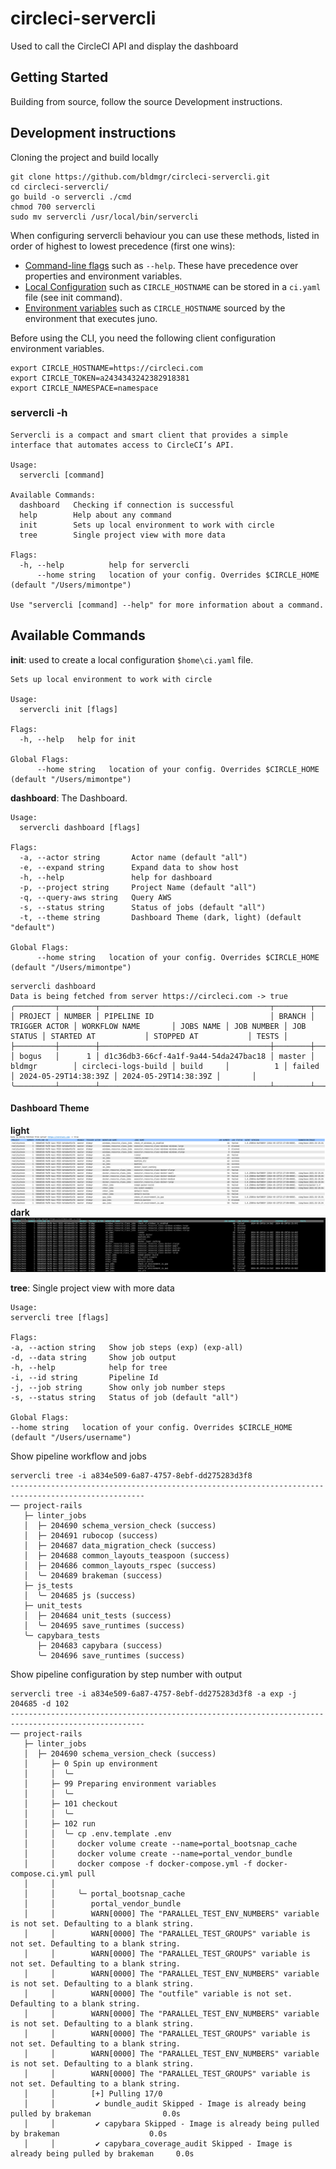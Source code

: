 # circleci-servercli

Used to call the CircleCI API and display the dashboard

## Getting Started
Building from source, follow the source Development instructions.


## Development instructions
Cloning the project and build locally 
```
git clone https://github.com/bldmgr/circleci-servercli.git
cd circleci-servercli/
go build -o servercli ./cmd
chmod 700 servercli
sudo mv servercli /usr/local/bin/servercli
```


When configuring servercli behaviour you can use these methods, listed in order of highest to lowest precedence (first one wins):

- <u>Command-line flags</u> such as `--help`. These have precedence over properties and environment variables.
- <u>Local Configuration</u> such as `CIRCLE_HOSTNAME` can be stored in a `ci.yaml` file (see init command).
- <u>Environment variables</u> such as `CIRCLE_HOSTNAME` sourced by the environment that executes juno.

Before using the CLI, you need the following client configuration environment variables.

```
export CIRCLE_HOSTNAME=https://circleci.com
export CIRCLE_TOKEN=a2434343242382918381
export CIRCLE_NAMESPACE=namespace
```

### servercli -h
```
Servercli is a compact and smart client that provides a simple interface that automates access to CircleCI’s API.

Usage:
  servercli [command]

Available Commands:
  dashboard   Checking if connection is successful
  help        Help about any command
  init        Sets up local environment to work with circle
  tree        Single project view with more data

Flags:
  -h, --help          help for servercli
      --home string   location of your config. Overrides $CIRCLE_HOME (default "/Users/mimontpe")

Use "servercli [command] --help" for more information about a command.
```

## Available Commands

**init**: used to create a local configuration `$home\ci.yaml` file.

```
Sets up local environment to work with circle

Usage:
  servercli init [flags]

Flags:
  -h, --help   help for init

Global Flags:
      --home string   location of your config. Overrides $CIRCLE_HOME (default "/Users/mimontpe")
```

**dashboard**: The Dashboard.
```
Usage:
  servercli dashboard [flags]

Flags:
  -a, --actor string       Actor name (default "all")
  -e, --expand string      Expand data to show host
  -h, --help               help for dashboard
  -p, --project string     Project Name (default "all")
  -q, --query-aws string   Query AWS
  -s, --status string      Status of jobs (default "all")
  -t, --theme string       Dashboard Theme (dark, light) (default "default")

Global Flags:
      --home string   location of your config. Overrides $CIRCLE_HOME (default "/Users/mimontpe")
```

```
servercli dashboard
Data is being fetched from server https://circleci.com -> true
╭─────────┬────────┬──────────────────────────────────────┬────────┬───────────────┬─────────────────────┬───────────┬────────────┬────────────┬──────────────────────┬──────────────────────┬───────╮
│ PROJECT │ NUMBER │ PIPELINE ID                          │ BRANCH │ TRIGGER ACTOR │ WORKFLOW NAME       │ JOBS NAME │ JOB NUMBER │ JOB STATUS │ STARTED AT           │ STOPPED AT           │ TESTS │
├─────────┼────────┼──────────────────────────────────────┼────────┼───────────────┼─────────────────────┼───────────┼────────────┼────────────┼──────────────────────┼──────────────────────┼───────┤
│ bogus   │      1 │ d1c36db3-66cf-4a1f-9a44-54da247bac18 │ master │ bldmgr        │ circleci-logs-build │ build     │          1 │ failed     │ 2024-05-29T14:38:39Z │ 2024-05-29T14:38:39Z │       │
╰─────────┴────────┴──────────────────────────────────────┴────────┴───────────────┴─────────────────────┴───────────┴────────────┴────────────┴──────────────────────┴──────────────────────┴───────╯
```
#### Dashboard Theme 
**light**
![light.png](light.png)
**dark**
![dark.png](dark.png)

**tree**: Single project view with more data
```
Usage:
servercli tree [flags]

Flags:
-a, --action string   Show job steps (exp) (exp-all)
-d, --data string     Show job output
-h, --help            help for tree
-i, --id string       Pipeline Id
-j, --job string      Show only job number steps
-s, --status string   Status of job (default "all")

Global Flags:
--home string   location of your config. Overrides $CIRCLE_HOME (default "/Users/username")
```

Show pipeline workflow and jobs 
```
servercli tree -i a834e509-6a87-4757-8ebf-dd275283d3f8
----------------------------------------------------------------------------------------------------
── project-rails
   ├─ linter_jobs
   │  ├─ 204690 schema_version_check (success)
   │  ├─ 204691 rubocop (success)
   │  ├─ 204687 data_migration_check (success)
   │  ├─ 204688 common_layouts_teaspoon (success)
   │  ├─ 204686 common_layouts_rspec (success)
   │  ╰─ 204689 brakeman (success)
   ├─ js_tests
   │  ╰─ 204685 js (success)
   ├─ unit_tests
   │  ├─ 204684 unit_tests (success)
   │  ╰─ 204695 save_runtimes (success)
   ╰─ capybara_tests
      ├─ 204683 capybara (success)
      ╰─ 204696 save_runtimes (success)
```

Show pipeline configuration by step number with output
```
servercli tree -i a834e509-6a87-4757-8ebf-dd275283d3f8 -a exp -j 204685 -d 102
----------------------------------------------------------------------------------------------------
── project-rails
   ├─ linter_jobs
   │  ├─ 204690 schema_version_check (success)
   │     ├─ 0 Spin up environment
   │     │  ╰─ 
   │     ├─ 99 Preparing environment variables
   │     │  ╰─
   │     ├─ 101 checkout
   │     │  ╰─
   │     ├─ 102 run
   │     │  ╰─ cp .env.template .env
   │     │     docker volume create --name=portal_bootsnap_cache
   │     │     docker volume create --name=portal_vendor_bundle
   │     │     docker compose -f docker-compose.yml -f docker-compose.ci.yml pull
   │     │
   │     │     ╰─ portal_bootsnap_cache
   │     │        portal_vendor_bundle
   │     │        WARN[0000] The "PARALLEL_TEST_ENV_NUMBERS" variable is not set. Defaulting to a blank string.
   │     │        WARN[0000] The "PARALLEL_TEST_GROUPS" variable is not set. Defaulting to a blank string.
   │     │        WARN[0000] The "PARALLEL_TEST_GROUPS" variable is not set. Defaulting to a blank string.
   │     │        WARN[0000] The "PARALLEL_TEST_ENV_NUMBERS" variable is not set. Defaulting to a blank string.
   │     │        WARN[0000] The "outfile" variable is not set. Defaulting to a blank string.
   │     │        WARN[0000] The "PARALLEL_TEST_ENV_NUMBERS" variable is not set. Defaulting to a blank string.
   │     │        WARN[0000] The "PARALLEL_TEST_GROUPS" variable is not set. Defaulting to a blank string.
   │     │        WARN[0000] The "PARALLEL_TEST_ENV_NUMBERS" variable is not set. Defaulting to a blank string.
   │     │        WARN[0000] The "PARALLEL_TEST_GROUPS" variable is not set. Defaulting to a blank string.
   │     │        [+] Pulling 17/0
   │     │         ✔ bundle_audit Skipped - Image is already being pulled by brakeman                0.0s
   │     │         ✔ capybara Skipped - Image is already being pulled by brakeman                    0.0s
   │     │         ✔ capybara_coverage_audit Skipped - Image is already being pulled by brakeman     0.0s
```